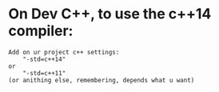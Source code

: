 <h1>On Dev C++, to use the c++14 compiler:</h1>

	Add on ur project c++ settings:
		"-std=c++14"
	or 	
		"-std=c++11"
	(or anithing else, remembering, depends what u want)
